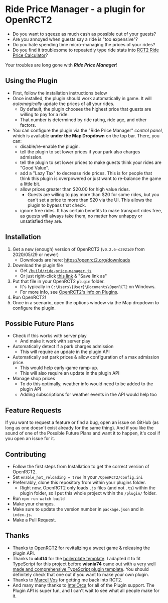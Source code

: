 # Ride Price Manager - a plugin for OpenRCT2
- Do you want to sqeeze as much cash as possible out of your guests?
- Are you annoyed when guests say a ride is "too expensive"?
- Do you hate spending time micro-managing the prices of your rides?
- Do you find it troublesome to repeatedly type ride stats into [RCT2 Ride Price Calculator](https://rct2calc.shottysteve.com/)?

Your troubles are long gone with ***Ride Price Manager***!

## Using the Plugin
- First, follow the installation instructions below
- Once installed, the plugin should work automatically in game. It will _automagically_ update the prices of all your rides.
  - By default, the plugin chooses the highest price that guests are willing to pay for a ride.
  - That number is determined by ride rating, ride age, and other factors.
- You can configure the plugin via the "Ride Price Manager" _control panel_, which is available **under the Map Dropdown** on the top bar. There, you can:
  - disable/re-enable the plugin.
  - tell the plugin to set lower prices if your park also charges admission.
  - tell the plugin to set lower prices to make guests think your rides are "Good Value".
  - add a "Lazy Tax" to decrease ride prices. This is for people that think this plugin is overpowered or just want to re-balance the game a little bit.
  - allow prices greater than $20.00 for high value rides.
    - Guests are willing to pay more than $20 for some rides, but you can't set a price to more than $20 via the UI. This allows the plugin to bypass that check.
  - ignore free rides. It has certain benefits to make transport rides free, as guests will always take them, no matter how unhappy or unsatisfied they are.

## Installation
1. Get a new (enough) version of OpenRCT2 (`v0.2.6-c3921d9` from 2020/05/29 or newer)
   - Downloads are here: https://openrct2.org/downloads
2. Download the plugin file
   - Get [`/build/ride-price-manager.js`](build/ride-price-manager.js)
   - Or just right-click [this link](https://raw.githubusercontent.com/mgovea/openrct2-ride-price-manager/master/build/ride-price-manager.js) & "Save link as"
3. Put that file in your OpenRCT2 `plugin` folder.
   - It's typically in `C:\Users\{User}\Documents\OpenRCT2` on Windows.
   - For more info, see [OpenRCT2's info on Plugins](https://github.com/OpenRCT2/OpenRCT2/blob/develop/distribution/scripting.md).
4. Run OpenRCT2!
5. Once in a scenario, open the options window via the Map dropdown to configure the plugin.

## Possible Future Plans
- Check if this works with server play
  - And make it work with server play
- Automatically detect if a park charges admission
  - This will require an update in the plugin API
- Automatically set park prices & allow configuration of a max admission price.
  - This would help early-game ramp-up.
  - This will also require an update in the plugin API
- Manage shop prices
  - To do this optimally, weather info would need to be added to the plugin API
  - Adding subscriptions for weather events in the API would help too

## Feature Requests
If you want to request a feature or find a bug, open an issue on GitHub (as long as one doesn't exist already for the same thing). And if you like the sound of one of the Possible Future Plans and want it to happen, it's cool if you open an issue for it.

## Contributing
- Follow the first steps from Installation to get the correct version of OpenRCT2.
- Set `enable_hot_reloading = true` in your `/OpenRCT2/config.ini`
- Preferrably, clone this repository from within your plugins folder.
  - Right now, OpenRCT2 only loads `.js` files (and not `.ts`) within the plugin folder, so I put this whole project within the `/plugin/` folder.
- Run `npm run watch build`
- Make your changes.
- Make sure to update the version number in `package.json` and in `index.js`.
- Make a Pull Request.

## Thanks
- Thanks to [OpenRCT2](https://github.com/OpenRCT2/OpenRCT2) for revitalizing a sweet game & releasing the plugin API.
- Thanks to **oli414** for the [boilerplate template](https://github.com/oli414/openrct2-plugin-boilerplate). I adapted it to fit TypeScript for this project before **wisnia74** came out with [a very well made and comprehensive TypeScript plugin template](https://github.com/wisnia74/openrct2-typescript-mod-template). You should definitely check that one out if you want to make your own plugin.
- Thanks to [Marcel Vos](https://www.youtube.com/channel/UCBlXovStrlQkVA2xJEROUNg) for getting me back into RCT2.
- And many many thanks to [IntelOrca](https://github.com/IntelOrca) for all of the Plugin support. The Plugin API is super fun, and I can't wait to see what all people make for it.
